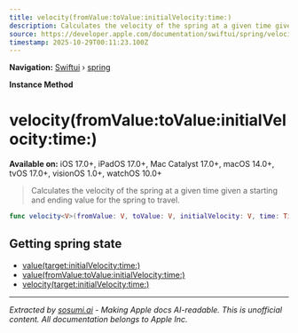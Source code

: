 ```yaml
---
title: velocity(fromValue:toValue:initialVelocity:time:)
description: Calculates the velocity of the spring at a given time given a starting and ending value for the spring to travel.
source: https://developer.apple.com/documentation/swiftui/spring/velocity(fromvalue:tovalue:initialvelocity:time:)
timestamp: 2025-10-29T00:11:23.100Z
---
```


**Navigation:** [Swiftui](/documentation/swiftui) › [spring](/documentation/swiftui/spring)

**Instance Method**

# velocity(fromValue:toValue:initialVelocity:time:)

**Available on:** iOS 17.0+, iPadOS 17.0+, Mac Catalyst 17.0+, macOS 14.0+, tvOS 17.0+, visionOS 1.0+, watchOS 10.0+

> Calculates the velocity of the spring at a given time given a starting and ending value for the spring to travel.

```swift
func velocity<V>(fromValue: V, toValue: V, initialVelocity: V, time: TimeInterval) -> V where V : Animatable
```

## Getting spring state

- [value(target:initialVelocity:time:)](/documentation/swiftui/spring/value(target:initialvelocity:time:))
- [value(fromValue:toValue:initialVelocity:time:)](/documentation/swiftui/spring/value(fromvalue:tovalue:initialvelocity:time:))
- [velocity(target:initialVelocity:time:)](/documentation/swiftui/spring/velocity(target:initialvelocity:time:))

---

*Extracted by [sosumi.ai](https://sosumi.ai) - Making Apple docs AI-readable.*
*This is unofficial content. All documentation belongs to Apple Inc.*
